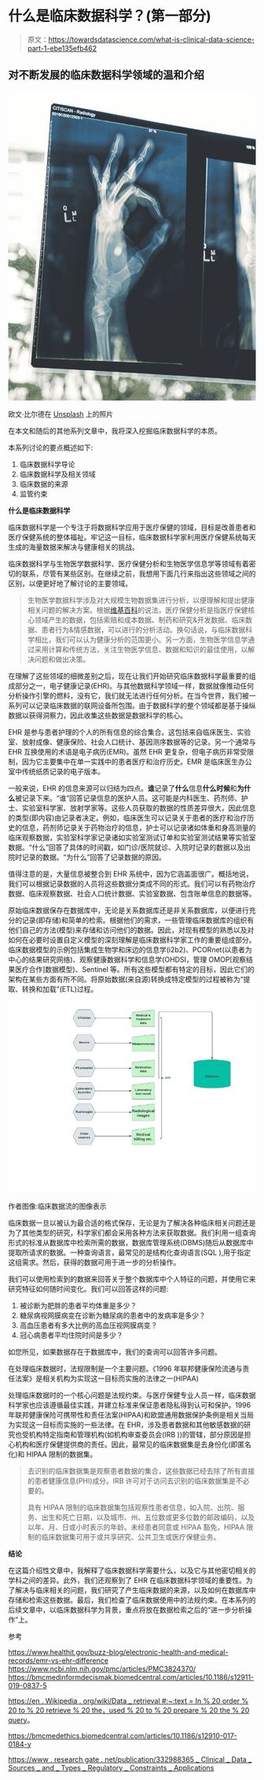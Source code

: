 # 什么是临床数据科学？(第一部分)

> 原文：<https://towardsdatascience.com/what-is-clinical-data-science-part-1-ebe135efb462>

## 对不断发展的临床数据科学领域的温和介绍

![](img/92f6aff94f8003c6d96a2721046b8eae.png)

欧文·比尔德在 [Unsplash](https://unsplash.com?utm_source=medium&utm_medium=referral) 上的照片

在本文和随后的其他系列文章中，我将深入挖掘临床数据科学的本质。

本系列讨论的要点概述如下:

1.  临床数据科学导论
2.  临床数据科学及相关领域
3.  临床数据的来源
4.  监管约束

**什么是临床数据科学**

临床数据科学是一个专注于将数据科学应用于医疗保健的领域，目标是改善患者和医疗保健系统的整体福祉。牢记这一目标，临床数据科学家利用医疗保健系统每天生成的海量数据来解决与健康相关的挑战。

临床数据科学与生物医学数据科学、医疗保健分析和生物医学信息学等领域有着密切的联系，尽管有某些区别。在继续之前，我想用下面几行来指出这些领域之间的区别，以便更好地了解讨论的主要领域。

> 生物医学数据科学涉及对大规模生物数据集进行分析，以便理解和提出健康相关问题的解决方案。根据[维基百科](https://en.wikipedia.org/wiki/Health_care_analytics)的说法，医疗保健分析是指医疗保健核心领域产生的数据，包括索赔和成本数据、制药和研究&开发数据、临床数据、患者行为&情感数据，可以进行的分析活动。换句话说，与临床数据科学相比，我们可以认为健康分析的范围更小。另一方面，生物医学信息学通过采用计算和传统方法，关注生物医学信息、数据和知识的最佳使用，以解决问题和做出决策。

在理解了这些领域的细微差别之后，现在让我们开始研究临床数据科学最重要的组成部分之一，电子健康记录(EHR)。与其他数据科学领域一样，数据就像推动任何分析操作引擎的燃料，没有它，我们就无法进行任何分析。在当今世界，我们被一系列可以记录临床数据的联网设备所包围。由于数据科学的整个领域都是基于操纵数据以获得洞察力，因此收集这些数据是数据科学的核心。

EHR 是参与患者护理的个人的所有信息的综合集合。这包括来自临床医生、实验室、放射成像、健康保险、社会人口统计、基因测序数据等的记录。另一个通常与 EHR 互换使用的术语是电子病历(EMR)。虽然 EHR 更复杂，但电子病历非常受限制，因为它主要集中在单一实践中的患者医疗和治疗历史。EMR 是临床医生办公室中传统纸质记录的电子版本。

一般来说，EHR 的信息来源可以归结为四点。**谁**记录了**什么**信息**什么时候**和**为什么**被记录下来。“谁”回答记录信息的医护人员。这可能是内科医生、药剂师、护士、实验室科学家、放射学家等。这些人员获取的数据的性质差异很大，因此信息的类型(即内容)由记录者决定。例如，临床医生可以记录关于患者的医疗和治疗历史的信息，药剂师记录关于药物治疗的信息，护士可以记录诸如体重和身高测量的临床观察数据，实验室科学家记录诸如实验室测试订单和实验室测试结果等实验室数据。“什么”回答了具体的时间戳，如门诊/医院就诊、入院时记录的数据以及出院时记录的数据。“为什么”回答了记录数据的原因。

值得注意的是，大量信息被整合到 EHR 系统中，因为它涵盖面很广。概括地说，我们可以根据记录数据的人员将这些数据分类成不同的形式。我们可以有药物治疗数据、临床观察数据、社会人口统计数据、实验室数据、包含账单信息的数据等。

原始临床数据保存在数据库中，无论是关系数据库还是非关系数据库，以便进行充分的记录(即存储)和简单的检索。根据他们的需求，一些管理临床数据库的组织有他们自己的方法(模型)来存储和访问他们的数据。因此，对现有模型的熟悉以及对如何在必要时设置自定义模型的深刻理解是临床数据科学家工作的重要组成部分。临床数据模型的示例包括集成生物学和床边的信息学(i2b2)、PCORnet(以患者为中心的结果研究网络)、观察健康数据科学和信息学(OHDSI，管理 OMOP[观察结果医疗合作]数据模型)、Sentinel 等。所有这些模型都有特定的目标，因此它们的架构在某些方面有所不同。将原始数据(来自源)转换成特定模型的过程被称为“提取、转换和加载”(ETL)过程。

![](img/c434abe98d9b8efc4128c686c055211b.png)

作者图像:临床数据流的图像表示

临床数据一旦以被认为最合适的格式保存，无论是为了解决各种临床相关问题还是为了其他类型的研究，科学家们都会采用各种方法来获取数据。我们利用一组查询形式的标准从数据库中检索所需的数据，数据库管理系统(DBMS)随后从数据库中提取所请求的数据。一种查询语言，最常见的是结构化查询语言(SQL ),用于指定这组需求。然后，获得的数据可用于进一步的分析操作。

我们可以使用检索到的数据来回答关于整个数据库中个人特征的问题，并使用它来研究特征如何随时间变化。我们可以回答这样的问题:

1.  被诊断为肥胖的患者平均体重是多少？
2.  糖尿病视网膜病变在诊断为糖尿病的患者中的发病率是多少？
3.  高血压患者有多大比例的高血压视网膜病变？
4.  冠心病患者平均住院时间是多少？

如您所见，如果数据存在于数据库中，我们的查询可以回答许多问题。

在处理临床数据时，法规限制是一个主要问题。《1996 年联邦健康保险流通与责任法案》是相关机构为实现这一目标而实施的法律之一(HIPAA)

处理临床数据时的一个核心问题是法规约束。与医疗保健专业人员一样，临床数据科学家也应该遵循最佳实践，并建立标准来保证患者隐私得到认可和保护。1996 年联邦健康保险可携带性和责任法案(HIPAA)和欧盟通用数据保护条例是相关当局为实现这一目标而实施的一些法律。在 EHR，涉及患者数据和其他敏感数据的研究也受机构特定指南和管理机构(如机构审查委员会(IRB ))的管辖，部分原因是担心机构和医疗保健提供商的责任。因此，最常见的临床数据集是去身份化(即匿名化)和 HIPAA 限制的数据集。

> 去识别的临床数据集是观察患者数据的集合，这些数据已经去除了所有直接的患者健康信息(PHI)成分。IRB 许可对于访问去识别的临床数据集是不必要的。
> 
> 具有 HIPAA 限制的临床数据集包括观察性患者信息，如入院、出院、服务、出生和死亡日期，以及城市、州、五位数或更多位数的邮政编码，以及以年、月、日或小时表示的年龄。未经患者同意或 HIPAA 豁免，HIPAA 限制的临床数据集可用于或共享研究、公共卫生或医疗保健业务。

**结论**

在这篇介绍性文章中，我解释了临床数据科学需要什么，以及它与其他密切相关的学科之间的差异。此外，我们还观察到了 EHR 在临床数据科学领域的重要性。为了解决与临床相关的问题，我们研究了产生临床数据的来源，以及如何在数据库中存储和检索这些数据。最后，我们检查了临床数据使用中的法规约束。在本系列的后续文章中，以临床数据科学为背景，重点将放在数据检索之后的“进一步分析操作”上。

参考

<https://www.healthit.gov/buzz-blog/electronic-health-and-medical-records/emr-vs-ehr-difference>  <https://www.ncbi.nlm.nih.gov/pmc/articles/PMC3824370/>  <https://bmcmedinformdecismak.biomedcentral.com/articles/10.1186/s12911-019-0837-5>  

[https://en . Wikipedia . org/wiki/Data _ retrieval #:~:text = In % 20 order % 20 to % 20 retrieve % 20 the，used % 20 to % 20 prepare % 20 the % 20 query](https://en.wikipedia.org/wiki/Data_retrieval#:~:text=In%20order%20to%20retrieve%20the,used%20to%20prepare%20the%20queries)。

<https://bmcmedethics.biomedcentral.com/articles/10.1186/s12910-017-0184-y>  

[https://www . research gate . net/publication/332988365 _ Clinical _ Data _ Sources _ and _ Types _ Regulatory _ Constraints _ Applications](https://www.researchgate.net/publication/332988365_Clinical_Data_Sources_and_Types_Regulatory_Constraints_Applications)